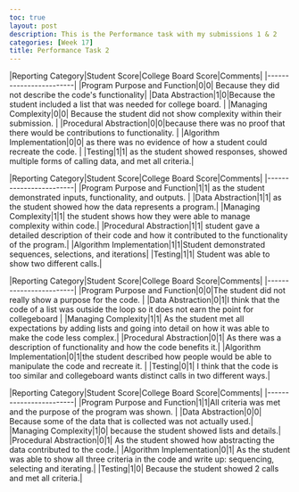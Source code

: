 ```yaml
---
toc: true
layout: post
description: This is the Performance task with my submissions 1 & 2
categories: [Week 17]
title: Performance Task 2
---
```


|Reporting Category|Student Score|College Board Score|Comments|
|------------------------|
|Program Purpose and Function|0|0| Because they did not describe the code's functionality|
|Data Abstraction|1|0|Because the student included a list that was needed for college board. |
|Managing Complexity|0|0| Because the student did not show complexity within their submission. |
|Procedural Abstraction|0|0|because there was no proof that there would be contributions to functionality. |
|Algorithm Implementation|0|0| as there was no evidence of how a student could recreate the code. |
|Testing|1|1| as the student showed responses, showed multiple forms of calling data, and met all criteria.|

|Reporting Category|Student Score|College Board Score|Comments|
|------------------------|
|Program Purpose and Function|1|1| as the student demonstrated inputs, functionality, and outputs. |
|Data Abstraction|1|1| as the student showed how the data represents a program.|
|Managing Complexity|1|1| the student shows how they were able to manage complexity within code.|
|Procedural Abstraction|1|1| student gave a detailed description of their code and how it contributed to the functionality of the program.|
|Algorithm Implementation|1|1|Student demonstrated sequences,  selections, and iterations|
|Testing|1|1| Student was able to show two different calls.|

|Reporting Category|Student Score|College Board Score|Comments|
|------------------------|
|Program Purpose and Function|0|0|The student did not really show a purpose for the code. |
|Data Abstraction|0|1|I think that the code of a list was outside the loop so it does not earn the point for collegeboard |
|Managing Complexity|1|1| As the student met all expectations by adding lists and going into detail on how it was able to make the code less complex.|
|Procedural Abstraction|0|1| As there was a description of functionality and how the code benefits it.|
|Algorithm Implementation|0|1|the student described how people would be able to manipulate the code and recreate it. |
|Testing|0|1|  I think that the code is too similar and collegeboard wants distinct calls in two different ways.|

|Reporting Category|Student Score|College Board Score|Comments|
|------------------------|
|Program Purpose and Function|1|1|All criteria was met and the purpose of the program was shown. |
|Data Abstraction|0|0| Because some of the data that is collected was not actually used.|
|Managing Complexity|1|0| because the student showed lists and details.|
|Procedural Abstraction|0|1| As the student showed how abstracting the data contributed to the code.|
|Algorithm Implementation|0|1| As the student was able to show all three criteria in the code and write up: sequencing, selecting and iterating.|
|Testing|1|0| Because the student showed 2 calls and met all criteria.|
